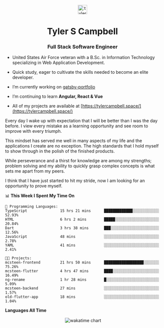 <p align="center">
<a href="https://linkedin.com/in/tyler-campbell36" target="blank"><img align="center" src="https://cdn.jsdelivr.net/npm/simple-icons@3.0.1/icons/linkedin.svg" alt="tyler-campbell36" height="30" width="30" /></a>
</p>
<h1 align="center">Tyler S Campbell</h1>
<h3 align="center">Full Stack Software Engineer</h3>

* United States Air Force veteran with a B.Sc. in Information Technology specializing in Web Application Development. 

* Quick study, eager to cultivate the skills needed to become an elite developer.

* I’m currently working on [gatsby-portfolio](https://github.com/t36campbell/gatsby-portfolio)

* I’m continuing to learn **Angular, React & Vue**

* All of my projects are available at [https://tylercampbell.space/](https://tylercampbell.space/)

Every day I wake up with expectation that I will be better than I was the day before. I view every mistake as a learning opportunity and see room to improve with every triumph.

This mindset has served me well in many aspects of my life and the applications I create are no exception. The high standards that I hold myself to show through in the polish of the finished products.

While perseverance and a thirst for knowledge are among my strengths; problem solving and my ability to quickly grasp complex concepts is what sets me apart from my peers.

I think that I have just started to hit my stride, now I am looking for an opportunity to prove myself.

<!--START_SECTION:waka-->
📊 **This Week I Spent My Time On** 

```text
💬 Programming Languages: 
TypeScript               15 hrs 21 mins      █████████████░░░░░░░░░░░░   52.93% 
HTML                     6 hrs 2 mins        █████░░░░░░░░░░░░░░░░░░░░   20.84% 
Dart                     3 hrs 38 mins       ███░░░░░░░░░░░░░░░░░░░░░░   12.56% 
JavaScript               48 mins             ░░░░░░░░░░░░░░░░░░░░░░░░░   2.78% 
YAML                     41 mins             ░░░░░░░░░░░░░░░░░░░░░░░░░   2.41%

🐱‍💻 Projects: 
mcsteen-frontend         21 hrs 50 mins      ██████████████████░░░░░░░   75.26% 
mcsteen-flutter          4 hrs 47 mins       ████░░░░░░░░░░░░░░░░░░░░░   16.49% 
ng-rename                1 hr 28 mins        █░░░░░░░░░░░░░░░░░░░░░░░░   5.09% 
mcsteen-backend          27 mins             ░░░░░░░░░░░░░░░░░░░░░░░░░   1.57% 
old-flutter-app          18 mins             ░░░░░░░░░░░░░░░░░░░░░░░░░   1.04%

```


<!--END_SECTION:waka-->
**Languages All Time** 
<p align="center">&nbsp;<img align="center" alt="wakatime chart"
src="https://wakatime.com/share/@738aac7f-8868-4bc3-a1df-4c36703ee4b6/f86255e0-cf1e-483e-9ae4-5c0fdb9a56f8.png"/></p>

